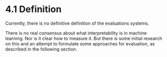 # 4.1 Definition

Currently, there is no definitive definition of the evaluations systems.

There is no real consensus about what interpretability is in machine learning. Nor is it clear how to measure it. But there is some initial research on this and an attempt to formulate some approaches for evaluation, as described in the following section.


